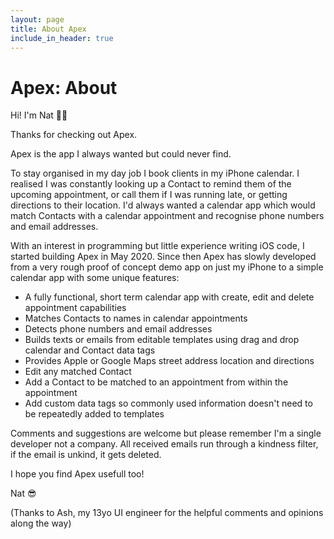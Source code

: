 ```yaml
---
layout: page
title: About Apex
include_in_header: true
---
```

# Apex: About

Hi! I'm Nat 👋🏼

Thanks for checking out Apex.

Apex is the app I always wanted but could never find.

To stay organised in my day job I book clients in my iPhone calendar. I realised I was constantly looking up a Contact to remind them of the upcoming appointment, or call them if I was running late, or getting directions to their location. I'd always wanted a calendar app which would match Contacts with a calendar appointment and recognise phone numbers and email addresses.

With an interest in programming but little experience writing iOS code, I started building Apex in May 2020. Since then Apex has slowly developed from a very rough proof of concept demo app on just my iPhone to a simple calendar app with some unique features:

- A fully functional, short term calendar app with create, edit and delete appointment capabilities
- Matches Contacts to names in calendar appointments
- Detects phone numbers and email addresses
- Builds texts or emails from editable templates using drag and drop calendar and Contact data tags
- Provides Apple or Google Maps street address location and directions
- Edit any matched Contact
- Add a Contact to be matched to an appointment from within the appointment
- Add custom data tags so commonly used information doesn't need to be repeatedly added to templates

Comments and suggestions are welcome but please remember I'm a single developer not a company. All received emails run through a kindness filter, if the email is unkind, it gets deleted.

I hope you find Apex usefull too!

Nat 😎

(Thanks to Ash, my 13yo UI engineer for the helpful comments and opinions along the way)
